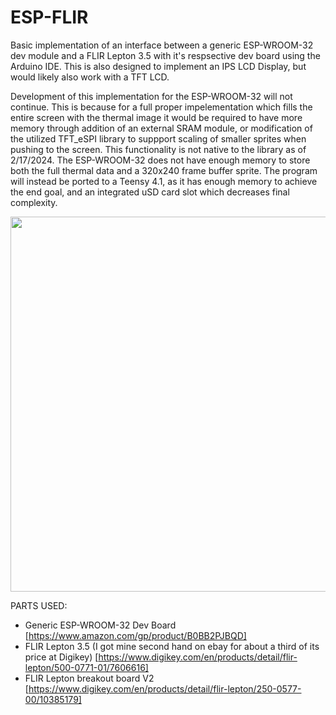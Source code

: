 # ESP-FLIR
 Basic implementation of an interface between a generic ESP-WROOM-32 dev module and a FLIR Lepton 3.5 with it's respsective dev board using the Arduino IDE. This is also designed to implement an IPS LCD Display, but would likely also work with a TFT LCD.

 Development of this implementation for the ESP-WROOM-32 will not continue. This is because for a full proper impelementation which fills the entire screen with the thermal image it would be required to have more memory through addition of an external SRAM module, or modification of the utilized TFT_eSPI library to suppport scaling of smaller sprites when pushing to the screen. This functionality is not native to the library as of 2/17/2024. The ESP-WROOM-32 does not have enough memory to store both the full thermal data and a 320x240 frame buffer sprite.
 The program will instead be ported to a Teensy 4.1, as it has enough memory to achieve the end goal, and an integrated uSD card slot which decreases final complexity.
 <p align="center">
  <img src="https://github.com/Jacob-Lundstrom/ESP-FLIR/blob/main/demo-images/IMG_1396.png?raw=true" width="600">
 </p>
 
 PARTS USED:
 - Generic ESP-WROOM-32 Dev Board [https://www.amazon.com/gp/product/B0BB2PJBQD]
 - FLIR Lepton 3.5 (I got mine second hand on ebay for about a third of its price at Digikey) [https://www.digikey.com/en/products/detail/flir-lepton/500-0771-01/7606616]
 - FLIR Lepton breakout board V2 [https://www.digikey.com/en/products/detail/flir-lepton/250-0577-00/10385179]
